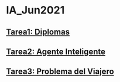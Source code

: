 # IA_Jun2021

## [Tarea1: Diplomas](https://coradowilly.github.io/IA_Jun2021/Tarea1/README.md)

## [Tarea2: Agente Inteligente](https://coradowilly.github.io/IA_Jun2021/Tarea2/agent_intelligent.html)

## [Tarea3: Problema del Viajero](https://coradowilly.github.io/IA_Jun2021/Tarea3/Tarea3_201602412.jpeg)